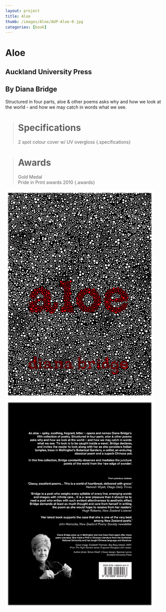 ```yaml
---
layout: project
title: Aloe
thumb: /images/Aloe/AUP-Aloe-0.jpg
categories: [book]
---
```


# Aloe

## Auckland University Press
## By Diana Bridge

Structured in four parts, aloe & other poems asks why and how we look at the world - and how we may catch in words what we see. 

> # Specifications
> 2 spot colour cover w/ UV overgloss
{.specifications}

> # Awards
> Gold Medal  
> Pride in Print awards 2010
{.awards}



![](/images/Aloe/AUP-Aloe-1.jpg)
![](/images/Aloe/AUP-Aloe-2.jpg)